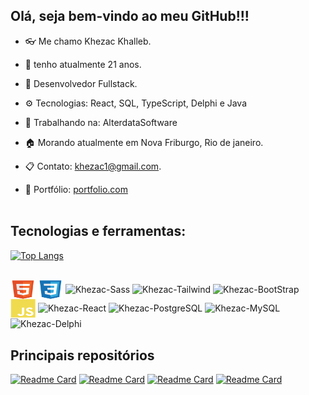 ## Olá, seja bem-vindo ao meu GitHub!!!

- 👓 Me chamo Khezac Khalleb.
- 🎈 tenho atualmente 21 anos.
- 🧱 Desenvolvedor Fullstack.
- ⚙️ Tecnologias: React, SQL, TypeScript, Delphi e Java
- 📖 Trabalhando na: AlterdataSoftware
- 🏠 Morando atualmente em Nova Friburgo, Rio de janeiro.

- 📋 Contato: khezac1@gmail.com.
- 🚧 Portfólio: <a href="https://khezac-portfolio.vercel.app/">portfolio.com</a>
<br></br>
## Tecnologias e ferramentas:
[![Top Langs](https://github-readme-stats.vercel.app/api/top-langs/?username=khezac&layout=compact&theme=radical)](https://github.com/khezac/github-readme-stats)

<div style="display: inline_block"><br>  
  <img align="center" alt="Khezac-HTML" height="30" width="40" src="https://raw.githubusercontent.com/devicons/devicon/master/icons/html5/html5-original.svg">
  <img align="center" alt="Khezac-CSS" height="30" width="40" src="https://raw.githubusercontent.com/devicons/devicon/master/icons/css3/css3-original.svg">
  <img align="center" alt="Khezac-Sass" height="30" width="40" src="https://cdn.jsdelivr.net/gh/devicons/devicon@latest/icons/sass/sass-original.svg">
  <img align="center" alt="Khezac-Tailwind" height="30" width="40" src="https://cdn.jsdelivr.net/gh/devicons/devicon@latest/icons/tailwindcss/tailwindcss-original.svg">
  <img align="center" alt="Khezac-BootStrap" height="30" width="40" src="https://cdn.jsdelivr.net/gh/devicons/devicon/icons/bootstrap/bootstrap-original.svg">
  <img align="center" alt="Khezac-Js" height="30" width="40" src="https://raw.githubusercontent.com/devicons/devicon/master/icons/javascript/javascript-plain.svg">
  <img align="center" alt="Khezac-React" height="30" width="40" src="https://cdn.jsdelivr.net/gh/devicons/devicon/icons/react/react-original.svg">
  <img align="center" alt="Khezac-PostgreSQL" height="30" width="40" src="https://cdn.jsdelivr.net/gh/devicons/devicon@latest/icons/postgresql/postgresql-original.svg">
  <img align="center" alt="Khezac-MySQL" height="30" width="40" src="https://cdn.jsdelivr.net/gh/devicons/devicon@latest/icons/mysql/mysql-original-wordmark.svg">
  <img align="center" alt="Khezac-Delphi" height="30" width="30" src="https://img.icons8.com/color/600/delphi-ide.png">
</div>

## Principais repositórios

[![Readme Card](https://github-readme-stats.vercel.app/api/pin/?username=khezac&repo=ClothingStore&theme=radical&hide=HTML)](https://github.com/Khezac/ClothingStore)
[![Readme Card](https://github-readme-stats.vercel.app/api/pin/?username=khezac&repo=Portfolio&theme=radical)](https://github.com/Khezac/Portfolio)
[![Readme Card](https://github-readme-stats.vercel.app/api/pin/?username=khezac&repo=Dev-Barbershop&theme=radical)](https://github.com/Khezac/Dev-Barbershop)
[![Readme Card](https://github-readme-stats.vercel.app/api/pin/?username=khezac&repo=hoteis-SUDS&theme=radical)](https://github.com/Khezac/hoteis-SUDS)




